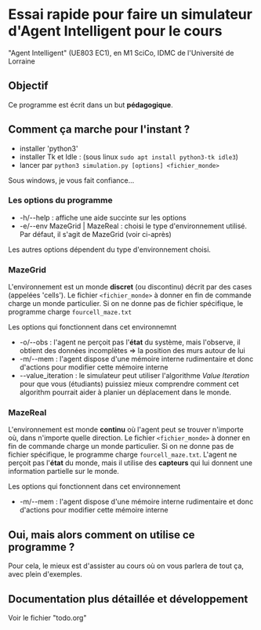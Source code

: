 # Essai rapide pour faire un simulateur d'Agent Intelligent pour le cours
"Agent Intelligent" (UE803 EC1), en M1 SciCo, IDMC de l'Université de Lorraine

## Objectif
Ce programme est écrit dans un but **pédagogique**.

## Comment ça marche pour l'instant ?
- installer 'python3'
- installer Tk et Idle : (sous linux ```sudo apt install python3-tk idle3```)
- lancer par ```python3 simulation.py [options] <fichier_monde>```

Sous windows, je vous fait confiance...

### Les options du programme

- -h/--help : affiche une aide succinte sur les options
- -e/--env MazeGrid | MazeReal : choisi le type d'environnement utilisé. Par défaut, il s'agit de MazeGrid (voir ci-après)

Les autres options dépendent du type d'environnement choisi.

### MazeGrid
L'environnement est un monde **discret** (ou discontinu) décrit par des cases (appelées 'cells'). Le fichier ```<fichier_monde>``` à donner en fin de commande charge un monde particulier. Si on ne donne pas de fichier spécifique, le programme charge ```fourcell_maze.txt```

Les options qui fonctionnent dans cet environnemnt

- -o/--obs : l'agent ne perçoit pas l'**état** du système, mais l'observe, il obtient des données incomplètes => la position des murs autour de lui
- -m/--mem : l'agent dispose d'une mémoire interne rudimentaire et donc d'actions pour modifier cette mémoire interne
- --value_iteration : le simulateur peut utiliser l'algorithme *Value Iteration* pour que vous (étudiants) puissiez mieux comprendre comment cet algorithm pourrait aider à planier un déplacement dans le monde.


### MazeReal
L'environnement est monde **continu** où l'agent peut se trouver n'importe où, dans n'importe quelle direction. Le fichier ```<fichier_monde>``` à donner en fin de commande charge un monde particulier. Si on ne donne pas de fichier spécifique, le programme charge ```fourcell_maze.txt```. L'agent ne perçoit pas l'**état** du monde, mais il utilise des **capteurs** qui lui donnent une information partielle sur le monde.

Les options qui fonctionnent dans cet environnement
- -m/--mem : l'agent dispose d'une mémoire interne rudimentaire et donc d'actions pour modifier cette mémoire interne

## Oui, mais alors comment on utilise ce programme ?
Pour cela, le mieux est d'assister au cours où on vous parlera de tout ça, avec plein d'exemples.

## Documentation plus détaillée et développement
Voir le fichier "todo.org"
